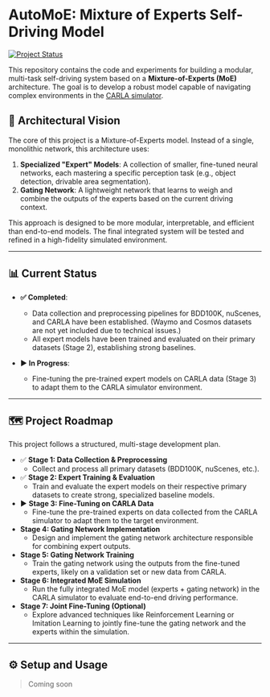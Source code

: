 # AutoMoE: Mixture of Experts Self-Driving Model

[![Project Status](https://img.shields.io/badge/status-in%20development-yellowgreen.svg)](https://github.com/immanuel-peter/self-driving-model)

This repository contains the code and experiments for building a modular, multi-task self-driving system based on a **Mixture-of-Experts (MoE)** architecture. The goal is to develop a robust model capable of navigating complex environments in the [CARLA simulator](https://carla.org/).

## 🤖 Architectural Vision

The core of this project is a Mixture-of-Experts model. Instead of a single, monolithic network, this architecture uses:

1. **Specialized "Expert" Models**: A collection of smaller, fine-tuned neural networks, each mastering a specific perception task (e.g., object detection, drivable area segmentation).
2. **Gating Network**: A lightweight network that learns to weigh and combine the outputs of the experts based on the current driving context.

This approach is designed to be more modular, interpretable, and efficient than end-to-end models. The final integrated system will be tested and refined in a high-fidelity simulated environment.

-----

## 📊 Current Status

* **✅ Completed**: 
  - Data collection and preprocessing pipelines for BDD100K, nuScenes, and CARLA have been established. (Waymo and Cosmos datasets are not yet included due to technical issues.)
  - All expert models have been trained and evaluated on their primary datasets (Stage 2), establishing strong baselines.

* **▶️ In Progress**: 
  - Fine-tuning the pre-trained expert models on CARLA data (Stage 3) to adapt them to the CARLA simulator environment.

-----

## 🗺️ Project Roadmap

This project follows a structured, multi-stage development plan.

- ✅ **Stage 1: Data Collection & Preprocessing**
  - Collect and process all primary datasets (BDD100K, nuScenes, etc.).
- ✅ **Stage 2: Expert Training & Evaluation**
  - Train and evaluate the expert models on their respective primary datasets to create strong, specialized baseline models.
- ▶️ **Stage 3: Fine-Tuning on CARLA Data**
  - Fine-tune the pre-trained experts on data collected from the CARLA simulator to adapt them to the target environment.
- **Stage 4: Gating Network Implementation**
  - Design and implement the gating network architecture responsible for combining expert outputs.
- **Stage 5: Gating Network Training**
  - Train the gating network using the outputs from the fine-tuned experts, likely on a validation set or new data from CARLA.
- **Stage 6: Integrated MoE Simulation**
  - Run the fully integrated MoE model (experts + gating network) in the CARLA simulator to evaluate end-to-end driving performance.
- **Stage 7: Joint Fine-Tuning (Optional)**
  - Explore advanced techniques like Reinforcement Learning or Imitation Learning to jointly fine-tune the gating network and the experts within the simulation.

-----

## ⚙️ Setup and Usage

> Coming soon